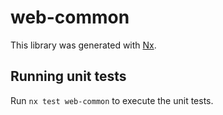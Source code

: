 # web-common

This library was generated with [Nx](https://nx.dev).

## Running unit tests

Run `nx test web-common` to execute the unit tests.
